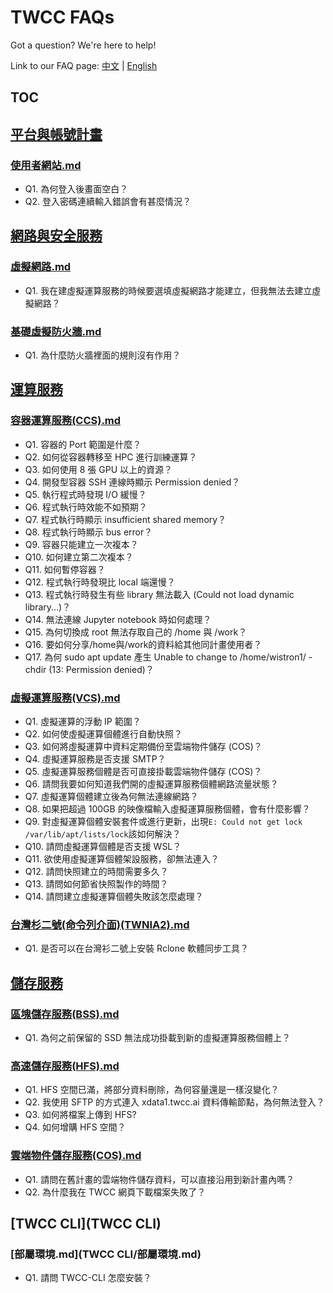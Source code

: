 # TWCC FAQs

Got a question? We're here to help!

Link to our FAQ page: 
[中文](https://man.twcc.ai/@twccdocs/faq-zh) | [English](https://man.twcc.ai/@twccdocs/faq-en)

## TOC

## [平台與帳號計畫](平台與帳號計畫)
### [使用者網站.md](平台與帳號計畫/使用者網站.md)
- Q1. 為何登入後畫面空白？
- Q2. 登入密碼連續輸入錯誤會有甚麼情況？
## [網路與安全服務](網路與安全服務)
### [虛擬網路.md](網路與安全服務/虛擬網路.md)
- Q1. 我在建虛擬運算服務的時候要選填虛擬網路才能建立，但我無法去建立虛擬網路？
### [基礎虛擬防火牆.md](網路與安全服務/基礎虛擬防火牆.md)
- Q1. 為什麼防火牆裡面的規則沒有作用？
## [運算服務](運算服務)
### [容器運算服務(CCS).md](運算服務/容器運算服務(CCS).md)
- Q1. 容器的 Port 範圍是什麼？
- Q2. 如何從容器轉移至 HPC 進行訓練運算？
- Q3. 如何使用 8 張 GPU 以上的資源？
- Q4. 開發型容器 SSH 連線時顯示 Permission denied？
- Q5. 執行程式時發現 I/O 緩慢？
- Q6. 程式執行時效能不如預期？
- Q7. 程式執行時顯示 insufficient shared memory？
- Q8. 程式執行時顯示 bus error？
- Q9. 容器只能建立一次複本？
- Q10. 如何建立第二次複本？
- Q11. 如何暫停容器？
- Q12. 程式執行時發現比 local 端還慢？
- Q13. 程式執行時發生有些 library 無法載入 (Could not load dynamic library...)？
- Q14. 無法連線 Jupyter notebook 時如何處理？
- Q15. 為何切換成 root 無法存取自己的 /home 與 /work？
- Q16. 要如何分享/home與/work的資料給其他同計畫使用者？
- Q17. 為何 sudo  apt  update 產生 Unable  to  change  to  /home/wistron1/ -chdir  (13:  Permission  denied)？
### [虛擬運算服務(VCS).md](運算服務/虛擬運算服務(VCS).md)
- Q1. 虛擬運算的浮動 IP 範圍？
- Q2. 如何使虛擬運算個體進行自動快照？
- Q3. 如何將虛擬運算中資料定期備份至雲端物件儲存 (COS)？
- Q4. 虛擬運算服務是否支援 SMTP？
- Q5. 虛擬運算服務個體是否可直接掛載雲端物件儲存 (COS)？
- Q6. 請問我要如何知道我們開的虛擬運算服務個體網路流量狀態？
- Q7. 虛擬運算個體建立後為何無法連線網路？
- Q8. 如果把超過 100GB 的映像檔輸入虛擬運算服務個體，會有什麼影響？
- Q9. 對虛擬運算個體安裝套件或進行更新，出現`E: Could not get lock /var/lib/apt/lists/lock`該如何解決？
- Q10. 請問虛擬運算個體是否支援 WSL？
- Q11. 欲使用虛擬運算個體架設服務，卻無法連入？
- Q12. 請問快照建立的時間需要多久？
- Q13. 請問如何節省快照製作的時間？
- Q14. 請問建立虛擬運算個體失敗該怎麼處理？
### [台灣杉二號(命令列介面)(TWNIA2).md](運算服務/台灣杉二號(命令列介面)(TWNIA2).md)
- Q1. 是否可以在台灣衫二號上安裝 Rclone 軟體同步工具？
## [儲存服務](儲存服務)
### [區塊儲存服務(BSS).md](儲存服務/區塊儲存服務(BSS).md)
- Q1. 為何之前保留的 SSD 無法成功掛載到新的虛擬運算服務個體上？
### [高速儲存服務(HFS).md](儲存服務/高速儲存服務(HFS).md)
- Q1. HFS 空間已滿，將部分資料刪除，為何容量還是一樣沒變化？
- Q2. 我使用 SFTP 的方式連入 xdata1.twcc.ai 資料傳輸節點，為何無法登入？
- Q3. 如何將檔案上傳到 HFS?
- Q4. 如何增購 HFS 空間？
### [雲端物件儲存服務(COS).md](儲存服務/雲端物件儲存服務(COS).md)
- Q1. 請問在舊計畫的雲端物件儲存資料，可以直接沿用到新計畫內嗎？
- Q2. 為什麼我在 TWCC 網頁下載檔案失敗了？
## [TWCC CLI](TWCC CLI)
### [部屬環境.md](TWCC CLI/部屬環境.md)
- Q1. 請問 TWCC-CLI 怎麼安裝？
